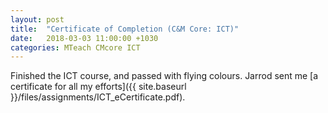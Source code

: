```yaml
---
layout: post
title:  "Certificate of Completion (C&M Core: ICT)"
date:   2018-03-03 11:00:00 +1030
categories: MTeach CMcore ICT
---
```


Finished the ICT course, and passed with flying colours. Jarrod sent me [a certificate for all my efforts]({{ site.baseurl }}/files/assignments/ICT_eCertificate.pdf).
